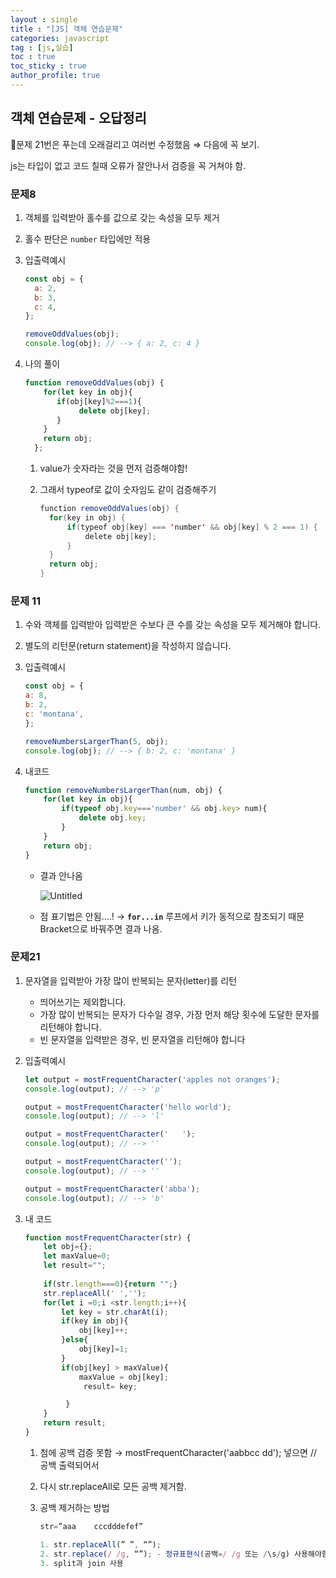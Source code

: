 ```yaml
---
layout : single
title : "[JS] 객체 연습문제"
categories: javascript
tag : [js,실습]
toc : true
toc_sticky : true
author_profile: true
---
```

## 객체 연습문제 - 오답정리
🍒문제 21번은 푸는데 오래걸리고 여러번 수정했음 ⇒ 다음에 꼭 보기.

js는 타입이 없고 코드 칠때 오류가 잘안나서 검증을 꼭 거쳐야 함.

### 문제8

1. 객체를 입력받아 홀수를 값으로 갖는 속성을 모두 제거
2. 홀수 판단은 `number` 타입에만 적용
3. 입출력예시
    
    ```jsx
    const obj = {
      a: 2,
      b: 3,
      c: 4,
    };
    
    removeOddValues(obj);
    console.log(obj); // --> { a: 2, c: 4 }
    ```
    
4. 나의 풀이
    
    ```jsx
    function removeOddValues(obj) {
        for(let key in obj){
           if(obj[key]%2===1){
                delete obj[key];
           }
        }
        return obj;
      };
    
    ```
    
    1. value가 숫자라는 것을 먼저 검증해야함!
    2. 그래서 typeof로 값이 숫자임도 같이 검증해주기
        
        ```java
        function removeOddValues(obj) {
          for(key in obj) {
        	  if(typeof obj[key] === 'number' && obj[key] % 2 === 1) {
        		  delete obj[key];
        	  }
          }
          return obj;
        }
        ```
        

### 문제 11

1. 수와 객체를 입력받아 입력받은 수보다 큰 수를 갖는 속성을 모두 제거해야 합니다.
2. 별도의 리턴문(return statement)을 작성하지 않습니다.
3. 입출력예시
    
    ```jsx
    const obj = {
    a: 8,
    b: 2,
    c: 'montana',
    };
    
    removeNumbersLargerThan(5, obj);
    console.log(obj); // --> { b: 2, c: 'montana' }
    ```
    
4. 내코드
    
    ```jsx
    function removeNumbersLargerThan(num, obj) {
    	for(let key in obj){
    		if(typeof obj.key==='number' && obj.key> num){
    			delete obj.key;
    		}
    	}
    	return obj;
    }
    
    ```
    
    - 결과 안나옴
        
        ![Untitled](git%E1%84%87%E1%85%B3%E1%86%AF%E1%84%85%E1%85%A9%20a969243890e745a082d4c3e0da95f23d/Untitled.png)
        
    - 점 표기법은 안됨….! → **`for...in`** 루프에서 키가 동적으로 참조되기 때문 Bracket으로 바꿔주면 결과 나옴.
    

### 문제21

1. 문자열을 입력받아 가장 많이 반복되는 문자(letter)를 리턴
    - 띄어쓰기는 제외합니다.
    - 가장 많이 반복되는 문자가 다수일 경우, 가장 먼저 해당 횟수에 도달한 문자를 리턴해야 합니다.
    - 빈 문자열을 입력받은 경우, 빈 문자열을 리턴해야 합니다
2. 입출력예시
    
    ```jsx
    let output = mostFrequentCharacter('apples not oranges');
    console.log(output); // --> 'p'
    
    output = mostFrequentCharacter('hello world');
    console.log(output); // --> 'l'
    
    output = mostFrequentCharacter('   ');
    console.log(output); // --> ''
    
    output = mostFrequentCharacter('');
    console.log(output); // --> ''
    
    output = mostFrequentCharacter('abba');
    console.log(output); // --> 'b'
    ```
    
3. 내 코드
    
    ```jsx
    function mostFrequentCharacter(str) {
        let obj={};
        let maxValue=0;
        let result="";
        
        if(str.length===0){return "";}
        str.replaceAll(' ','');
        for(let i =0;i <str.length;i++){
            let key = str.charAt(i);
            if(key in obj){
                obj[key]++;    
            }else{
                obj[key]=1;
            }
            if(obj[key] > maxValue){
                maxValue = obj[key];
                 result= key;
    
             }
        }
        return result;
    } 
    ```
    
    1. 첨에 공백 검증 못함 → mostFrequentCharacter('aabbcc      dd'); 넣으면 // 공백 출력되어서
    2. 다시 str.replaceAll로 모든 공백 제거함.
    3. 공백 제거하는 방법
        
        ```jsx
        str=”aaa    cccdddefef”
        
        1. str.replaceAll(” ”, “”);
        2. str.replace(/ /g, “”); - 정규표현식(공백=/ /g 또는 /\s/g) 사용해야함.
        3. split과 join 사용
        ```